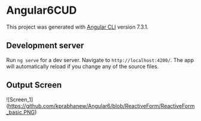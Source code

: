 # Angular6CUD

This project was generated with [Angular CLI](https://github.com/angular/angular-cli) version 7.3.1.

## Development server

Run `ng serve` for a dev server. Navigate to `http://localhost:4200/`. The app will automatically reload if you change any of the source files.

## Output Screen

![Screen_1] (https://github.com/kprabhanew/Angular6/blob/ReactiveForm/ReactiveForm_basic.PNG)
